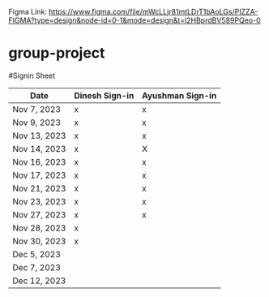 Figma Link: https://www.figma.com/file/mWcLLjr81mtLDrT1bAoLGs/PIZZA-FIGMA?type=design&node-id=0-1&mode=design&t=l2HBprdBV589PQeo-0


# group-project

#Signin Sheet

| Date        | Dinesh Sign-in    | Ayushman Sign-in |
|-------------|------------------ |------------------|
| Nov 7, 2023 |         x         |       x          |            
| Nov 9, 2023 |         x         |       x          |  
| Nov 13, 2023|         x         |       x          |
| Nov 14, 2023|         x         |       X          |
| Nov 16, 2023|         x         |       x          |
| Nov 17, 2023|         x         |       x          |
| Nov 21, 2023|         x         |       x          |
| Nov 23, 2023|         x         |       x          |
| Nov 27, 2023|         x         |       x          |
| Nov 28, 2023|         x         |                  |
| Nov 30, 2023|         x         |                  |
| Dec 5, 2023 |                   |                  |
| Dec 7, 2023 |                   |                  |
| Dec 12, 2023|                   |                  |



        
